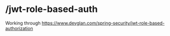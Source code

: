 # /jwt-role-based-auth

Working through https://www.devglan.com/spring-security/jwt-role-based-authorization
